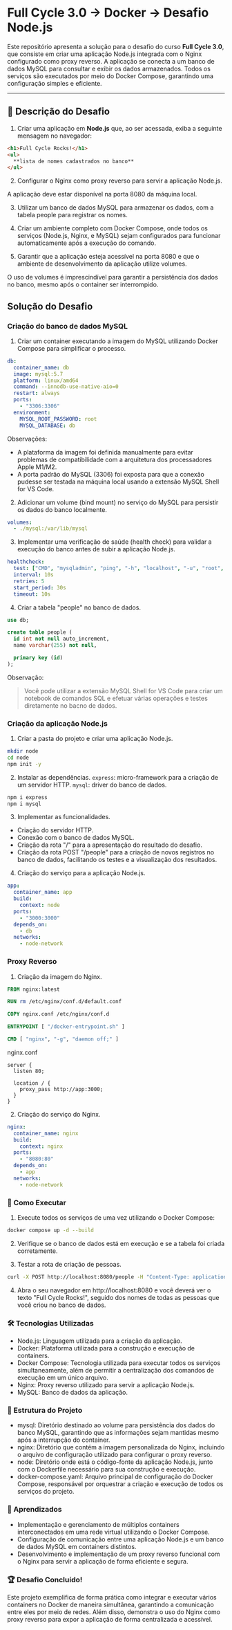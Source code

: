 # Full Cycle 3.0 → Docker → Desafio Node.js

Este repositório apresenta a solução para o desafio do curso **Full Cycle 3.0**, que consiste em criar uma aplicação Node.js integrada com o Nginx configurado como proxy reverso. A aplicação se conecta a um banco de dados MySQL para consultar e exibir os dados armazenados. Todos os serviços são executados por meio do Docker Compose, garantindo uma configuração simples e eficiente.

---

## 📝 Descrição do Desafio

1. Criar uma aplicação em **Node.js** que, ao ser acessada, exiba a seguinte mensagem no navegador:

```html
<h1>Full Cycle Rocks!</h1>
<ul>
  **lista de nomes cadastrados no banco**
</ul>
```

2. Configurar o Nginx como proxy reverso para servir a aplicação Node.js.

A aplicação deve estar disponível na porta 8080 da máquina local.

3. Utilizar um banco de dados MySQL para armazenar os dados, com a tabela people para registrar os nomes.

4. Criar um ambiente completo com Docker Compose, onde todos os serviços (Node.js, Nginx, e MySQL) sejam configurados para funcionar automaticamente após a execução do comando.

5. Garantir que a aplicação esteja acessível na porta 8080 e que o ambiente de desenvolvimento da aplicação utilize volumes.

O uso de volumes é imprescindível para garantir a persistência dos dados no banco, mesmo após o container ser interrompido.

## Solução do Desafio

### Criação do banco de dados MySQL

1. Criar um container executando a imagem do MySQL utilizando Docker Compose para simplificar o processo.

```yaml
db:
  container_name: db
  image: mysql:5.7
  platform: linux/amd64
  command: --innodb-use-native-aio=0
  restart: always
  ports:
    - "3306:3306"
  environment:
    MYSQL_ROOT_PASSWORD: root
    MYSQL_DATABASE: db
```

Observações:

- A plataforma da imagem foi definida manualmente para evitar problemas de compatibilidade com a arquitetura dos processadores Apple M1/M2.
- A porta padrão do MySQL (3306) foi exposta para que a conexão pudesse ser testada na máquina local usando a extensão MySQL Shell for VS Code.

2. Adicionar um volume (bind mount) no serviço do MySQL para persistir os dados do banco localmente.

```yaml
volumes:
  - ./mysql:/var/lib/mysql
```

3. Implementar uma verificação de saúde (health check) para validar a execução do banco antes de subir a aplicação Node.js.

```yaml
healthcheck:
  test: ["CMD", "mysqladmin", "ping", "-h", "localhost", "-u", "root", "-proot"]
  interval: 10s
  retries: 5
  start_period: 30s
  timeout: 10s
```

4. Criar a tabela "people" no banco de dados.

```sql
use db;

create table people (
  id int not null auto_increment,
  name varchar(255) not null,

  primary key (id)
);
```

Observação:

> Você pode utilizar a extensão MySQL Shell for VS Code para criar um notebook de comandos SQL e efetuar várias operações e testes diretamente no bacno de dados.

### Criação da aplicação Node.js

1. Criar a pasta do projeto e criar uma aplicação Node.js.

```bash
mkdir node
cd node
npm init -y
```

2. Instalar as dependências.
   `express`: micro-framework para a criação de um servidor HTTP.
   `mysql`: driver do banco de dados.

```bash
npm i express
npm i mysql
```

3. Implementar as funcionalidades.

- Criação do servidor HTTP.
- Conexão com o banco de dados MySQL.
- Criação da rota "/" para a apresentação do resultado do desafio.
- Criação da rota POST "/people" para a criação de novos registros no banco de dados, facilitando os testes e a visualização dos resultados.

4. Criação do serviço para a aplicação Node.js.

```yaml
app:
  container_name: app
  build:
    context: node
  ports:
    - "3000:3000"
  depends_on:
    - db
  networks:
    - node-network
```

### Proxy Reverso

1. Criação da imagem do Nginx.

```dockerfile
FROM nginx:latest

RUN rm /etc/nginx/conf.d/default.conf

COPY nginx.conf /etc/nginx/conf.d

ENTRYPOINT [ "/docker-entrypoint.sh" ]

CMD [ "nginx", "-g", "daemon off;" ]
```

nginx.conf

```
server {
  listen 80;

  location / {
    proxy_pass http://app:3000;
  }
}
```

2. Criação do serviço do Nginx.

```yaml
nginx:
  container_name: nginx
  build:
    context: nginx
  ports:
    - "8080:80"
  depends_on:
    - app
  networks:
    - node-network
```

### 🚀 Como Executar

1. Execute todos os serviços de uma vez utilizando o Docker Compose:

```bash
docker compose up -d --build
```

2. Verifique se o banco de dados está em execução e se a tabela foi criada corretamente.

3. Testar a rota de criação de pessoas.

```bash
curl -X POST http://localhost:8080/people -H "Content-Type: application/json" -d '{"name": "João"}'
```

4. Abra o seu navegador em http://localhost:8080 e você deverá ver o texto "Full Cycle Rocks!", seguido dos nomes de todas as pessoas que você criou no banco de dados.

### 🛠️ Tecnologias Utilizadas

- Node.js: Linguagem utilizada para a criação da aplicação.
- Docker: Plataforma utilizada para a construção e execução de containers.
- Docker Compose: Tecnologia utilizada para executar todos os serviços simultaneamente, além de permitir a centralização dos comandos de execução em um único arquivo.
- Nginx: Proxy reverso utilizado para servir a aplicação Node.js.
- MySQL: Banco de dados da aplicação.

### 📂 Estrutura do Projeto

- mysql: Diretório destinado ao volume para persistência dos dados do banco MySQL, garantindo que as informações sejam mantidas mesmo após a interrupção do container.
- nginx: Diretório que contém a imagem personalizada do Nginx, incluindo o arquivo de configuração utilizado para configurar o proxy reverso.
- node: Diretório onde está o código-fonte da aplicação Node.js, junto com o Dockerfile necessário para sua construção e execução.
- docker-compose.yaml: Arquivo principal de configuração do Docker Compose, responsável por orquestrar a criação e execução de todos os serviços do projeto.

### 📖 Aprendizados

- Implementação e gerenciamento de múltiplos containers interconectados em uma rede virtual utilizando o Docker Compose.
- Configuração de comunicação entre uma aplicação Node.js e um banco de dados MySQL em containers distintos.
- Desenvolvimento e implementação de um proxy reverso funcional com o Nginx para servir a aplicação de forma eficiente e segura.

### 🏆 Desafio Concluído!

Este projeto exemplifica de forma prática como integrar e executar vários containers no Docker de maneira simultânea, garantindo a comunicação entre eles por meio de redes. Além disso, demonstra o uso do Nginx como proxy reverso para expor a aplicação de forma centralizada e acessível.
